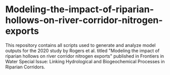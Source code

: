 # Modeling-the-impact-of-riparian-hollows-on-river-corridor-nitrogen-exports
This repository contains all scripts used to generate and analyze model outputs for the 2020 study by Rogers et al. titled "Modeling the impact of riparian hollows on river corridor nitrogen exports" published in Frontiers in Water Special Issue: Linking Hydrological and Biogeochemical Processes in Riparian Corridors.
